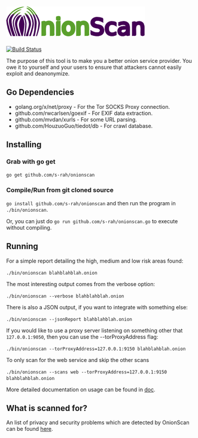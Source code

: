 # <img src="onionscan.png" alt="OnionScan"/>

[![Build Status](https://travis-ci.org/s-rah/onionscan.svg?branch=onionscan-0.2)](https://travis-ci.org/s-rah/onionscan)

The purpose of this tool is to make you a better onion service provider. You owe
it to yourself and your users to ensure that attackers cannot easily exploit and 
deanonymize.

## Go Dependencies

* golang.org/x/net/proxy - For the Tor SOCKS Proxy connection.
* github.com/rwcarlsen/goexif - For EXIF data extraction.
* github.com/mvdan/xurls - For some URL parsing.
* github.com/HouzuoGuo/tiedot/db - For crawl database.

## Installing

### Grab with go get

`go get github.com/s-rah/onionscan`

### Compile/Run from git cloned source

`go install github.com/s-rah/onionscan` and then run the program in `./bin/onionscan`.

Or, you can just do `go run github.com/s-rah/onionscan.go` to execute without compiling.

## Running

For a simple report detailing the high, medium and low risk areas found:

`./bin/onionscan blahblahblah.onion`

The most interesting output comes from the verbose option:

`./bin/onionscan --verbose blahblahblah.onion`

There is also a JSON output, if you want to integrate with something else:

`./bin/onionscan --jsonReport blahblahblah.onion`

If you would like to use a proxy server listening on something other that `127.0.0.1:9050`, then you can use the --torProxyAddress flag:

`./bin/onionscan --torProxyAddress=127.0.0.1:9150 blahblahblah.onion`

To only scan for the web service and skip the other scans

`./bin/onionscan --scans web --torProxyAddress=127.0.0.1:9150 blahblahblah.onion`

More detailed documentation on usage can be found in [doc](doc/README.md).

## What is scanned for?

An list of privacy and security problems which are detected by OnionScan can be
found [here](doc/what-is-scanned-for.md).
